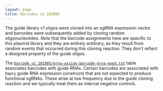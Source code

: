 ```yaml
---
layout: page
title: Barcodes v1 181005
---
```


The guide library v1 oligos were cloned into an sgRNA expression
vector and barcodes were subsequently added by cloning random
oligonucleotides. _Note_ that the barcode assignments here are
specific to this plasmid library and they are entirely arbitrary, as
they result from random events that occurred during this cloning
reaction. They don't reflect a designed property of the guide oligos.

The [`barcode_v1_181005/grna-assign-barcode-grna-good.txt`]() table
associates barcodes with guide RNAs. Certain barcodes are associated
with `Empty` guide RNA expression constructs that are not expected to
produce functional sgRNAs. These arise at low frequency due to the
guide cloning reaction and we typically treat them as internal
negative controls.